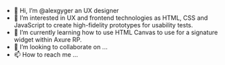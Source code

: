 - 👋 Hi, I’m @alexgyger an UX designer
- 👀 I’m interested in UX and frontend technologies as HTML, CSS and JavaScript to create high-fidelity prototypes for usability tests.
- 🌱 I’m currently learning how to use HTML Canvas to use for a signature widget within Axure RP.
- 💞️ I’m looking to collaborate on ...
- 📫 How to reach me ...

<!---
alexgyger/alexgyger is a ✨ special ✨ repository because its `README.md` (this file) appears on your GitHub profile.
You can click the Preview link to take a look at your changes.
--->
